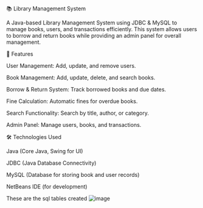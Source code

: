 📚 Library Management System

A Java-based Library Management System using JDBC & MySQL to manage books, users, and transactions efficiently. This system allows users to borrow and return books while providing an admin panel for overall management.

🚀 Features

User Management: Add, update, and remove users.

Book Management: Add, update, delete, and search books.

Borrow & Return System: Track borrowed books and due dates.

Fine Calculation: Automatic fines for overdue books.

Search Functionality: Search by title, author, or category.

Admin Panel: Manage users, books, and transactions.

🛠️ Technologies Used

Java (Core Java, Swing for UI)

JDBC (Java Database Connectivity)

MySQL (Database for storing book and user records)

NetBeans IDE (for development)

These are the sql tables created
![image](https://github.com/user-attachments/assets/b3e97ecb-5986-48cc-99e9-45788185eb65)


